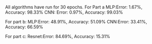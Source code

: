 All algorithms have run for 30 epochs.
For Part a 
MLP:Error: 1.67%, Accuracy: 98.33%
CNN: Error: 0.97%, Accuracy: 99.03%

For part b:
MLP:Error: 48.91%, Accuracy: 51.09%
CNN:Error: 33.41%, Accuracy: 66.59%

For part c:
Resnet:Error: 84.69%, Accuracy: 15.31%